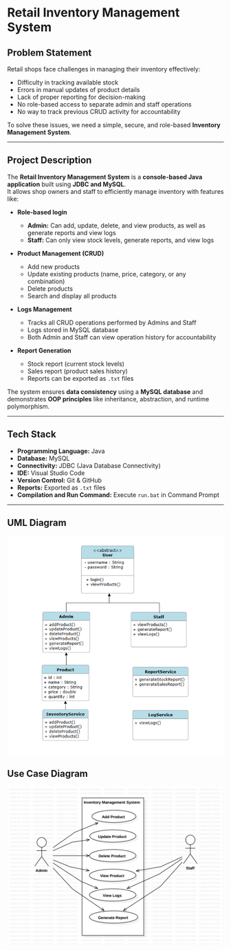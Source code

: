 # Retail Inventory Management System

## Problem Statement
Retail shops face challenges in managing their inventory effectively:
- Difficulty in tracking available stock  
- Errors in manual updates of product details  
- Lack of proper reporting for decision-making  
- No role-based access to separate admin and staff operations  
- No way to track previous CRUD activity for accountability  

To solve these issues, we need a simple, secure, and role-based **Inventory Management System**.

---

## Project Description
The **Retail Inventory Management System** is a **console-based Java application** built using **JDBC and MySQL**.  
It allows shop owners and staff to efficiently manage inventory with features like:

- **Role-based login**  
  - **Admin:** Can add, update, delete, and view products, as well as generate reports and view logs  
  - **Staff:** Can only view stock levels, generate reports, and view logs  

- **Product Management (CRUD)**  
  - Add new products  
  - Update existing products (name, price, category, or any combination)  
  - Delete products  
  - Search and display all products  

- **Logs Management**  
  - Tracks all CRUD operations performed by Admins and Staff  
  - Logs stored in MySQL database  
  - Both Admin and Staff can view operation history for accountability  

- **Report Generation**  
  - Stock report (current stock levels)  
  - Sales report (product sales history)  
  - Reports can be exported as `.txt` files  

The system ensures **data consistency** using a **MySQL database** and demonstrates **OOP principles** like inheritance, abstraction, and runtime polymorphism.

---

## Tech Stack
- **Programming Language:** Java  
- **Database:** MySQL  
- **Connectivity:** JDBC (Java Database Connectivity)  
- **IDE:** Visual Studio Code  
- **Version Control:** Git & GitHub  
- **Reports:** Exported as `.txt` files  
- **Compilation and Run Command:** Execute `run.bat` in Command Prompt  

---
## UML Diagram
![UML Class Diagram](./diagrams/classdiagram.png)

## Use Case Diagram
![Use Case Diagram](./diagrams/usecase.png)
